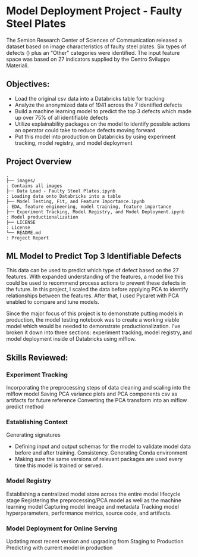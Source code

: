 # Model Deployment Project - Faulty Steel Plates

The Semion Research Center of Sciences of Communication released a dataset based on image characteristics of faulty steel plates. Six types of defects () plus an "Other" categories were identified. The input feature space was based on 27 indicators supplied by the Centro Sviluppo Materiali. 

## Objectives:
- Load the original csv data into a Databricks table for tracking
- Analyze the anonymized data of 1941 across the 7 identified defects
- Build a machine learning model to predict the top 3 defects which made up over 75% of all identifiable defects
- Utilize explainability packages on the model to identify possible actions an operator could take to reduce defects moving forward
- Put this model into production on Databricks by using experiment tracking, model registry, and model deployment 

## Project Overview

```
.
├── images/                                                             : Contains all images
├── Data Load - Faulty Steel Plates.ipynb                               : Loading data onto Databricks into a table
├── Model Testing, Fit, and Feature Importance.ipynb                    : EDA, feature engineering, model training, feature importance
├── Experiment Tracking, Model Registry, and Model Deployment.ipynb     : Model productionalization
├── LICENSE                                                             : License
└── README.md                                                           : Project Report 
```

## ML Model to Predict Top 3 Identifiable Defects 

This data can be used to predict which type of defect based on the 27 features. With expanded understanding of the features, a model like this could be used to recommend process actions to prevent these defects in the future. In this project, I scaled the data before applying PCA to identify relationships between the features. After that, I used Pycaret with PCA enabled to compare and tune models. 

Since the major focus of this project is to demonstrate putting models in production, the model testing notebook was to create a working viable model which would be needed to demonstrate productionalization. I've broken it down into three sections: experiment tracking, model registry, and model deployment inside of Databricks using mlflow.

## Skills Reviewed: 
### Experiment Tracking
Incorporating the preprocessing steps of data cleaning and scaling into the mlflow model
Saving PCA variance plots and PCA components csv as artifacts for future reference
Converting the PCA transform into an mlflow predict method

### Establishing Context
Generating signatures
- Defining input and output schemas for the model to validate model data before and after training. Consistency. 
Generating Conda environment
- Making sure the same versions of relevant packages are used every time this model is trained or served. 

### Model Registry 
Establishing a centralized model store across the entire model lifecycle stage
Registering the preprocessing/PCA model as well as the machine learning model
Capturing model lineage and metadata
Tracking model hyperparameters, performance metrics, source code, and artifacts. 

### Model Deployment for Online Serving
Updating most recent version and upgrading from Staging to Production 
Predicting with current model in production
